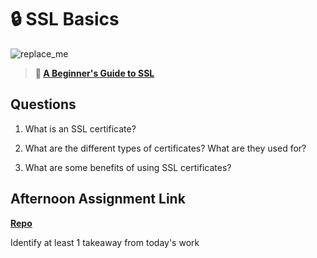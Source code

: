 # 🔒 SSL Basics

![replace_me](https://codeworks.blob.core.windows.net/public/assets/img/illustrations/placeholder.svg)

> **📖 [A Beginner's Guide to SSL](https://codeworksacademy.com/fs-student-guide/resources/wk8-9/07-SSL)**

## Questions

1. What is an SSL certificate?

2. What are the different types of certificates? What are they used for?

3. What are some benefits of using SSL certificates?

## Afternoon Assignment Link

**[Repo](https://github.com/wstippetts/<ASSIGNMENT_REPO>)**

Identify at least 1 takeaway from today's work
